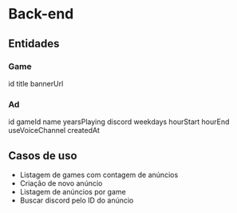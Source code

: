 # Back-end

## Entidades

### Game

id
title
bannerUrl

### Ad

id
gameId
name
yearsPlaying
discord
weekdays
hourStart
hourEnd
useVoiceChannel
createdAt

## Casos de uso

- Listagem de games com contagem de anúncios
- Criação de novo anúncio
- Listagem de anúncios por game
- Buscar discord pelo ID do anúncio
